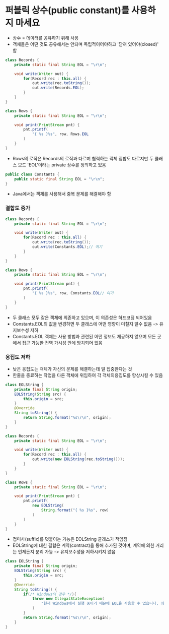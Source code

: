 # 퍼블릭 상수(public constant)를 사용하지 마세요
- 상수 = 데이터를 공유하기 위해 사용
- 객체들은 어떤 것도 공유해서는 안되며 독립적이어야하고 '닫혀 있어야(closed)' 함

```java
class Records {
    private static final String EOL = "\r\n";

    void write(Writer out) {
        for(Record rec : this.all) {
            out.write(rec.toString());
            out.write(Records.EOL);
        }
    }
}

class Rows {
    private static final String EOL = "\r\n";

    void print(PrintStream pnt) {
        pnt.printf(
            "{ %s }%s", row, Rows.EOL
        )
    }
}
```

- Rows의 로직은 Records의 로직과 다르며 협력하는 객체 집합도 다르지만 두 클래스 모드 'EOL'이라는 private 상수를 정의하고 있음

```java
public class Constants {
    public static final String EOL = "\r\n";
}
```

- Java에서는 객체를 사용해서 중복 문제를 해결해야 함

### 결합도 증가

```java
class Records {
    private static final String EOL = "\r\n";

    void write(Writer out) {
        for(Record rec : this.all) {
            out.write(rec.toString());
            out.write(Constants.EOL);// 여기
        }
    }
}

class Rows {
    private static final String EOL = "\r\n";

    void print(PrintStream pnt) {
        pnt.printf(
            "{ %s }%s", row, Constants.EOL// 여기
        )
    }
}
```

- 두 클래스 모두 같은 객체에 의존하고 있으며, 이 의존성은 하드코딩 되어있음
- Constants.EOL의 값을 변경하면 두 클래스에 어떤 영향이 미칠지 알수 없음 -> 유지보수성 저하
- Constants.EOL 객체는 사용 방법과 관련된 어떤 정보도 제공하지 않으며 모든 곳에서 접근 가능한 전역 가시성 안에 방치되어 있음

### 응집도 저하
- 낮은 응집도는 객체가 자신의 문제를 해결하는데 덜 집중한다는 것
- 한줄을 종료하는 작업을 다른 객체에 위임하여 각 객체의응집도를 향상시킬 수 있음

```java
class EOLString {
    private final String origin;
    EOLString(String src) {
        this.origin = src;
    }
    @Override
    String toString() {
        return String.format("%s\r\n", origin);
    }
}

class Records {
    private static final String EOL = "\r\n";

    void write(Writer out) {
        for(Record rec : this.all) {
            out.write(new EOLString(rec.toString()));
        }
    }
}

class Rows {
    private static final String EOL = "\r\n";

    void print(PrintStream pnt) {
        pnt.printf(
            new EOLString(
                String.format("{ %s }%s", row)
            )
        )
    }
}
```

- 접미사(suffix)를 덧붙이는 기능은 EOLString 클래스가 책임짐
- EOLString에 대한 결합은 계약(contract)을 통해 추가된 것이며, 계약에 의한 거리는 언제든지 분리 가능 -> 유지보수성을 저하시키지 않음

```java
class EOLString {
    private final String origin;
    EOLString(String src) {
        this.origin = src;
    }
    @Override
    String toString() {
        if(/* Windows의 경우 */){
            throw new IllegalStateException(
                "현재 Windows에서 실행 중이기 때문에 EOL을 사용할 수 없습니다, 죄송합니다."
            )
        }
        return String.format("%s\r\n", origin);
    }
}
```